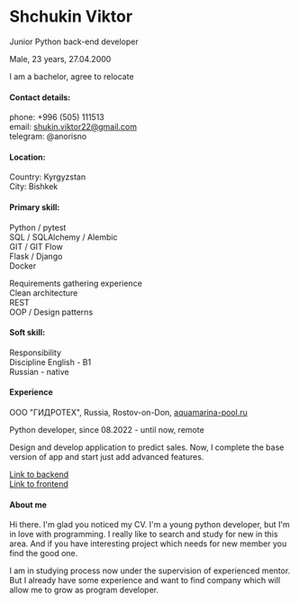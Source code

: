 # Shchukin Viktor
Junior Python back-еnd developer  

Male, 23 years, 27.04.2000

I am a bachelor, agree to relocate 

#### Contact details:
phone: +996 (505) 111513  
email: shukin.viktor22@gmail.com  
telegram: @anorisno

#### Location: 

Country:  Kyrgyzstan  
City: Bishkek

#### Primary skill:

Python / pytest  
SQL / SQLAlchemy / Alembic  
GIT / GIT Flow  
Flask / Django  
Docker

Requirements gathering experience  
Clean architecture  
REST  
OOP / Design patterns

#### Soft skill: 

Responsibility  
Discipline
English - B1  
Russian - native  


#### Experience 

ООО "ГИДРОТЕХ", Russia,
Rostov-on-Don, [aquamarina-pool.ru](https://aquamarina-pool.ru/)

Python developer, since 08.2022 - until now, remote

Design and develop application
to predict sales.
Now, I complete the base
version of app and start just
add advanced features.

[Link to backend](https://github.com/ViktorShchukin/saleAdviser.git)  
[Link to frontend](https://github.com/ViktorShchukin/elmClientForSailAdviser.git)

#### About me

Hi there. I'm glad you 
noticed my CV. I'm a young
python developer, but I'm in
love with programming. I really
like to search and study for new 
in this area. And if you have 
interesting project which needs
for new member you find the 
good one. 

I am in studying process now
under the supervision of experienced
mentor. But I already have 
some experience and want to
find company which will allow
me to grow as program developer. 